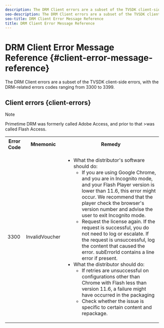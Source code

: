 ```yaml
---
description: The DRM Client errors are a subset of the TVSDK client-side errors. 
seo-description: The DRM Client errors are a subset of the TVSDK client-side errors. 
seo-title: DRM Client Error Message Reference
title: DRM Client Error Message Reference
---
```


# DRM Client Error Message Reference {#client-error-message-reference}

The DRM Client errors are a subset of the TVSDK client-side errors, with the DRM-related errors codes ranging from 3300 to 3399.

## Client errors {client-errors}

>[!Note]
>Primetime DRM was formerly called Adobe Access, and prior to that >was called Flash Access. 

<table>
 <tbody>
  <tr>
    <th>Error Code</th>
    <th align="center">Mnemonic</th>
    <th align="center">Remedy</th>
  </tr>
  <tr>
  <td>3300</td>
      <td align="center">InvalidVoucher</td>
      <td>
      <ul>
        <li>What the distributor's software should do:
           <ul><li>If you are using Google Chrome, and you are in Incognito mode, and your Flash Player version is lower than 11.6, this error might occur. We recommend that the player check the browser's version number and advise the user to exit Incognito mode.</li>
           <li>Request the license again. If the request is successful, you do not need to log or escalate. If the request is unsuccessful, log the content that caused the error. subErrorId contains a line error if present.
</li></ul></li>
<li>What the distributor should do:
        <ul><li>If retries are unsuccessful on configurations other than Chrome with Flash less than version 11.6, a failure might have occurred in the packaging</li>
        <li>Check whether the issue is specific to certain content
        and repackage.</li></ul></li></ul>
    </tr>
 </tbody>
 </table>